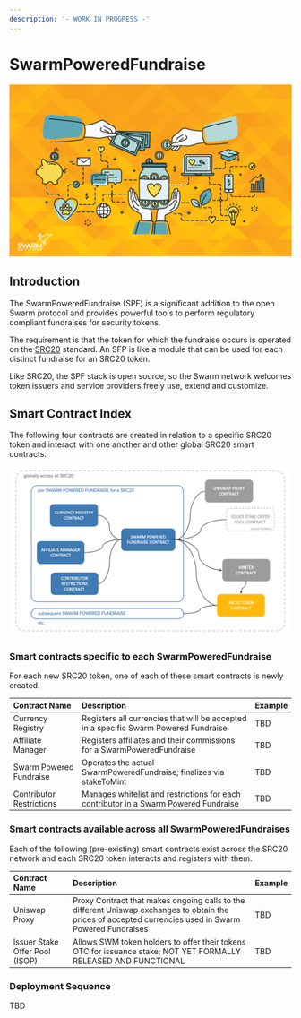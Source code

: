 ```yaml
---
description: '- WORK IN PROGRESS -'
---
```


# SwarmPoweredFundraise

![](../../.gitbook/assets/fundraising-hero.png)

## Introduction

The SwarmPoweredFundraise \(SPF\) is a significant addition to the open Swarm protocol and provides powerful tools to perform regulatory compliant fundraises for security tokens.

The requirement is that the token for which the fundraise occurs is operated on the [SRC20](https://www.swarm.fund/src20) standard. An SFP is like a module that can be used for each distinct fundraise for an SRC20 token.

Like SRC20, the SPF stack is open source, so the Swarm network welcomes token issuers and service providers freely use, extend and customize.

## Smart Contract Index

The following four contracts are created in relation to a specific SRC20 token and interact with one another and other global SRC20 smart contracts.

![](../../.gitbook/assets/spf-overview%20%281%29.png)

### Smart contracts specific to each SwarmPoweredFundraise

For each new SRC20 token, one of each of these smart contracts is newly created.

| Contract Name | Description | Example |
| :--- | :--- | :--- |
| Currency Registry | Registers all currencies that will be accepted in a specific Swarm Powered Fundraise | TBD |
| Affiliate Manager | Registers affiliates and their commissions for a SwarmPoweredFundraise | TBD |
| Swarm Powered Fundraise | Operates the actual SwarmPoweredFundraise; finalizes via stakeToMint | TBD |
| Contributor Restrictions | Manages whitelist and restrictions for each contributor in a Swarm Powered Fundraise | TBD |

### Smart contracts available across all SwarmPoweredFundraises

Each of the following \(pre-existing\) smart contracts exist across the SRC20 network and each SRC20 token interacts and registers with them.

| Contract Name | Description | Example |
| :--- | :--- | :--- |
| Uniswap Proxy | Proxy Contract that makes ongoing calls to the different Uniswap exchanges to obtain the prices of accepted currencies used in Swarm Powered Fundraises | TBD |
| Issuer Stake Offer Pool \(ISOP\) | Allows SWM token holders to offer their tokens OTC for issuance stake; NOT YET FORMALLY RELEASED AND FUNCTIONAL | TBD |

### Deployment Sequence

TBD

